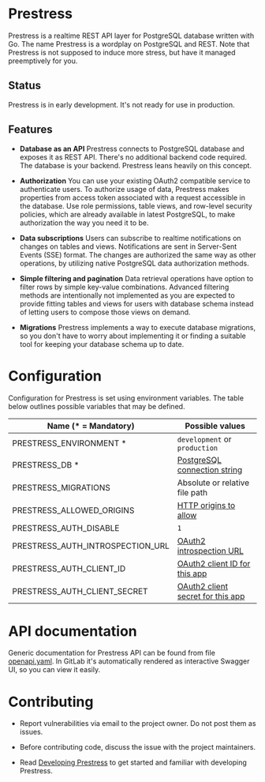 # Prestress

Prestress is a realtime REST API layer for PostgreSQL database written with Go.
The name Prestress is a wordplay on PostgreSQL and REST. Note that Prestress is
not supposed to induce more stress, but have it managed preemptively for you.

## Status

Prestress is in early development. It's not ready for use in production.

## Features

- **Database as an API**
  Prestress connects to PostgreSQL database and exposes it as REST API. There's
  no additional backend code required. The database is your backend. Prestress
  leans heavily on this concept.

- **Authorization**
  You can use your existing OAuth2 compatible service to authenticate users. To
  authorize usage of data, Prestress makes properties from access token
  associated with a request accessible in the database. Use role permissions,
  table views, and row-level security policies, which are already available
  in latest PostgreSQL, to make authorization the way you need it to be.

- **Data subscriptions**
  Users can subscribe to realtime notifications on changes on tables and views.
  Notifications are sent in Server-Sent Events (SSE) format. The changes are
  authorized the same way as other operations, by utilizing native PostgreSQL
  data authorization methods.

- **Simple filtering and pagination**
  Data retrieval operations have option to filter rows by simple key-value
  combinations. Advanced filtering methods are intentionally not implemented as
  you are expected to provide fitting tables and views for users with database
  schema instead of letting users to compose those views on demand.

- **Migrations**
  Prestress implements a way to execute database migrations, so you don't have
  to worry about implementing it or finding a suitable tool for keeping your
  database schema up to date.

# Configuration

Configuration for Prestress is set using environment variables. The table below
outlines possible variables that may be defined.

| Name (\* = Mandatory)            | Possible values                        |
| -------------------------------- | -------------------------------------- |
| PRESTRESS_ENVIRONMENT \*         | `development` or `production`          |
| PRESTRESS_DB \*                  | [PostgreSQL connection string][1]      |
| PRESTRESS_MIGRATIONS             | Absolute or relative file path         |
| PRESTRESS_ALLOWED_ORIGINS        | [HTTP origins to allow][2]             |
| PRESTRESS_AUTH_DISABLE           | `1`                                    |
| PRESTRESS_AUTH_INTROSPECTION_URL | [OAuth2 introspection URL][3]          |
| PRESTRESS_AUTH_CLIENT_ID         | [OAuth2 client ID for this app][4]     |
| PRESTRESS_AUTH_CLIENT_SECRET     | [OAuth2 client secret for this app][5] |

[1]: https://www.postgresql.org/docs/current/libpq-connect.html#LIBPQ-CONNSTRING
[2]: https://developer.mozilla.org/en-US/docs/Web/HTTP/Reference/Headers/Access-Control-Allow-Origin
[3]: https://www.rfc-editor.org/rfc/rfc7662#section-2
[4]: https://www.rfc-editor.org/rfc/rfc6749#section-2.2
[5]: https://www.rfc-editor.org/rfc/rfc6749#section-2.3.1

# API documentation

Generic documentation for Prestress API can be found from file
[openapi.yaml](./openapi.yaml). In GitLab it's automatically rendered as
interactive Swagger UI, so you can view it easily.

# Contributing

- Report vulnerabilities via email to the project owner. Do not post them as
  issues.

- Before contributing code, discuss the issue with the project maintainers.

- Read [Developing Prestress](./docs/developing-prestress.md) to get started and
  familiar with developing Prestress.
